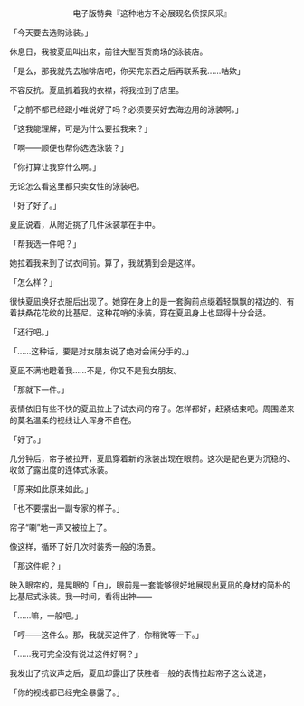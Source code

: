 <p align="center">电子版特典『这种地方不必展现名侦探风采』</p>

「今天要去选购泳装。」

休息日，我被夏凪叫出来，前往大型百货商场的泳装店。

「是么，那我就先去咖啡店吧，你买完东西之后再联系我……咕欸」

不容反抗。夏凪抓着我的衣襟，将我拉到了店里。

「之前不都已经跟小唯说好了吗？必须要买好去海边用的泳装啊。」

「这我能理解，可是为什么要拉我来？」

「啊——顺便也帮你选选泳装？」

「你打算让我穿什么啊。」

无论怎么看这里都只卖女性的泳装吧。

「好了好了。」

夏凪说着，从附近挑了几件泳装拿在手中。

「帮我选一件吧？」

她拉着我来到了试衣间前。算了，我就猜到会是这样。

「怎么样？」

很快夏凪换好衣服后出现了。她穿在身上的是一套胸前点缀着轻飘飘的褶边的、有着扶桑花花纹的比基尼。这种花哨的泳装，穿在夏凪身上也显得十分合适。

「还行吧。」

「……这种话，要是对女朋友说了绝对会闹分手的。」

夏凪不满地瞪着我……不是，你又不是我女朋友。

「那就下一件。」

表情依旧有些不快的夏凪拉上了试衣间的帘子。怎样都好，赶紧结束吧。周围递来的莫名温柔的视线让人浑身不自在。

「好了。」

几分钟后，帘子被拉开，夏凪穿着新的泳装出现在眼前。这次是配色更为沉稳的、收敛了露出度的连体式泳装。

「原来如此原来如此。」

「也不要摆出一副专家的样子。」

帘子“唰”地一声又被拉上了。

像这样，循环了好几次时装秀一般的场景。

「那这件呢？」

映入眼帘的，是晃眼的「白」，眼前是一套能够很好地展现出夏凪的身材的简朴的比基尼式泳装。我一时间，看得出神——

「……嘛，一般吧。」

「哼——这件么。那，我就买这件了，你稍微等一下。」

「……我可完全没有说过这件好啊？」

我发出了抗议声之后，夏凪却露出了获胜者一般的表情拉起帘子这么说道，

「你的视线都已经完全暴露了。」

